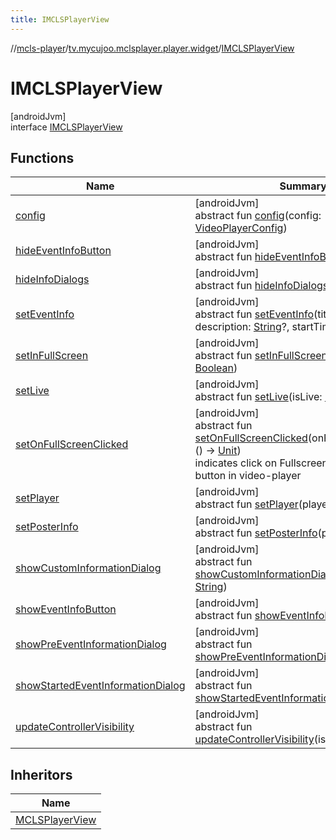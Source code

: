 ```yaml
---
title: IMCLSPlayerView
---
```

//[mcls-player](../../../index.html)/[tv.mycujoo.mclsplayer.player.widget](../index.html)/[IMCLSPlayerView](index.html)



# IMCLSPlayerView



[androidJvm]\
interface [IMCLSPlayerView](index.html)



## Functions


| Name | Summary |
|---|---|
| [config](config.html) | [androidJvm]<br>abstract fun [config](config.html)(config: [VideoPlayerConfig](../../tv.mycujoo.mclsplayer.player.config/-video-player-config/index.html)) |
| [hideEventInfoButton](hide-event-info-button.html) | [androidJvm]<br>abstract fun [hideEventInfoButton](hide-event-info-button.html)() |
| [hideInfoDialogs](hide-info-dialogs.html) | [androidJvm]<br>abstract fun [hideInfoDialogs](hide-info-dialogs.html)() |
| [setEventInfo](set-event-info.html) | [androidJvm]<br>abstract fun [setEventInfo](set-event-info.html)(title: [String](https://kotlinlang.org/api/latest/jvm/stdlib/kotlin/-string/index.html), description: [String](https://kotlinlang.org/api/latest/jvm/stdlib/kotlin/-string/index.html)?, startTime: [String](https://kotlinlang.org/api/latest/jvm/stdlib/kotlin/-string/index.html)?) |
| [setInFullScreen](set-in-full-screen.html) | [androidJvm]<br>abstract fun [setInFullScreen](set-in-full-screen.html)(inFullScreen: [Boolean](https://kotlinlang.org/api/latest/jvm/stdlib/kotlin/-boolean/index.html)) |
| [setLive](set-live.html) | [androidJvm]<br>abstract fun [setLive](set-live.html)(isLive: [Boolean](https://kotlinlang.org/api/latest/jvm/stdlib/kotlin/-boolean/index.html)) |
| [setOnFullScreenClicked](set-on-full-screen-clicked.html) | [androidJvm]<br>abstract fun [setOnFullScreenClicked](set-on-full-screen-clicked.html)(onFullScreenClicked: () -&gt; [Unit](https://kotlinlang.org/api/latest/jvm/stdlib/kotlin/-unit/index.html))<br>indicates click on Fullscreen/Minimize screen button in video-player |
| [setPlayer](set-player.html) | [androidJvm]<br>abstract fun [setPlayer](set-player.html)(player: [Player](../../tv.mycujoo.mclsplayer.player.player/-player/index.html)) |
| [setPosterInfo](set-poster-info.html) | [androidJvm]<br>abstract fun [setPosterInfo](set-poster-info.html)(posterUrl: [String](https://kotlinlang.org/api/latest/jvm/stdlib/kotlin/-string/index.html)?) |
| [showCustomInformationDialog](show-custom-information-dialog.html) | [androidJvm]<br>abstract fun [showCustomInformationDialog](show-custom-information-dialog.html)(message: [String](https://kotlinlang.org/api/latest/jvm/stdlib/kotlin/-string/index.html)) |
| [showEventInfoButton](show-event-info-button.html) | [androidJvm]<br>abstract fun [showEventInfoButton](show-event-info-button.html)() |
| [showPreEventInformationDialog](show-pre-event-information-dialog.html) | [androidJvm]<br>abstract fun [showPreEventInformationDialog](show-pre-event-information-dialog.html)() |
| [showStartedEventInformationDialog](show-started-event-information-dialog.html) | [androidJvm]<br>abstract fun [showStartedEventInformationDialog](show-started-event-information-dialog.html)() |
| [updateControllerVisibility](update-controller-visibility.html) | [androidJvm]<br>abstract fun [updateControllerVisibility](update-controller-visibility.html)(isPlaying: [Boolean](https://kotlinlang.org/api/latest/jvm/stdlib/kotlin/-boolean/index.html)) |


## Inheritors


| Name |
|---|
| [MCLSPlayerView](../-m-c-l-s-player-view/index.html) |

